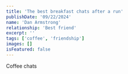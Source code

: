 ```yaml
---
title: 'The best breakfast chats after a run'
publishDate: '09/22/2024'
name: 'Dan Armstrong'
relationship: 'Best friend'
excerpt: ''
tags: ['coffee', 'friendship']
images: []
isFeatured: false
---
```


Coffee chats